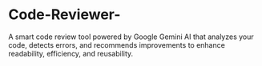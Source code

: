 # Code-Reviewer-
A smart code review tool powered by Google Gemini AI that analyzes your code, detects errors, and recommends improvements to enhance readability, efficiency, and reusability.
